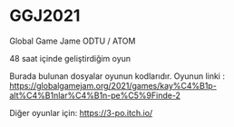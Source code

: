 # GGJ2021

Global Game Jame 
ODTU / ATOM 

48 saat içinde geliştirdiğim oyun

Burada bulunan dosyalar oyunun kodlarıdır.
Oyunun linki : https://globalgamejam.org/2021/games/kay%C4%B1p-alt%C4%B1nlar%C4%B1n-pe%C5%9Finde-2

Diğer oyunlar için: https://3-po.itch.io/
